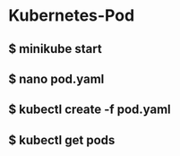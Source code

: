 # Kubernetes-Pod

## $ minikube start

## $ nano pod.yaml

## $ kubectl create -f pod.yaml


## $ kubectl get pods
